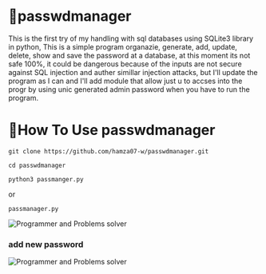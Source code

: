 # __🦅passwdmanager__

This is the first try of my handling with sql databases using SQLite3 library in python, This is a simple program organazie, generate, add, update, delete, show and save the password at a database, at this moment its not safe 100%, it could be dangerous because of the inputs are not secure against SQL injection and auther simillar injection attacks, but I'll update the program as I can and I'll add module that allow just u to accses into the progr by using unic generated admin password when you have to run the program.

# __🦅How To Use passwdmanager__

```
git clone https://github.com/hamza07-w/passwdmanager.git
```
```
cd passwdmanager
```
```
python3 passmanger.py
```
or
```
passmanager.py
```
![Programmer and Problems solver](https://raw.githubusercontent.com/hamza07-w/passwdmanager/main/exmpl.jpg)

### add new password
![Programmer and Problems solver](https://raw.githubusercontent.com/hamza07-w/passwdmanager/main/ex2.png)
